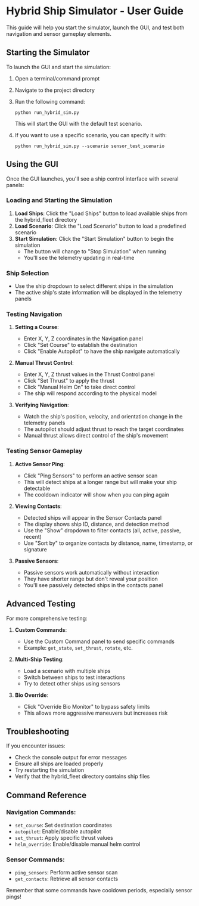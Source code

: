 # Hybrid Ship Simulator - User Guide

This guide will help you start the simulator, launch the GUI, and test both navigation and sensor gameplay elements.

## Starting the Simulator

To launch the GUI and start the simulation:

1. Open a terminal/command prompt
2. Navigate to the project directory
3. Run the following command:
   ```
   python run_hybrid_sim.py
   ```
   
   This will start the GUI with the default test scenario.

4. If you want to use a specific scenario, you can specify it with:
   ```
   python run_hybrid_sim.py --scenario sensor_test_scenario
   ```

## Using the GUI

Once the GUI launches, you'll see a ship control interface with several panels:

### Loading and Starting the Simulation

1. **Load Ships**: Click the "Load Ships" button to load available ships from the hybrid_fleet directory
2. **Load Scenario**: Click the "Load Scenario" button to load a predefined scenario
3. **Start Simulation**: Click the "Start Simulation" button to begin the simulation
   - The button will change to "Stop Simulation" when running
   - You'll see the telemetry updating in real-time

### Ship Selection

- Use the ship dropdown to select different ships in the simulation
- The active ship's state information will be displayed in the telemetry panels

### Testing Navigation

1. **Setting a Course**:
   - Enter X, Y, Z coordinates in the Navigation panel
   - Click "Set Course" to establish the destination
   - Click "Enable Autopilot" to have the ship navigate automatically

2. **Manual Thrust Control**:
   - Enter X, Y, Z thrust values in the Thrust Control panel
   - Click "Set Thrust" to apply the thrust
   - Click "Manual Helm On" to take direct control
   - The ship will respond according to the physical model

3. **Verifying Navigation**:
   - Watch the ship's position, velocity, and orientation change in the telemetry panels
   - The autopilot should adjust thrust to reach the target coordinates
   - Manual thrust allows direct control of the ship's movement

### Testing Sensor Gameplay

1. **Active Sensor Ping**:
   - Click "Ping Sensors" to perform an active sensor scan
   - This will detect ships at a longer range but will make your ship detectable
   - The cooldown indicator will show when you can ping again

2. **Viewing Contacts**:
   - Detected ships will appear in the Sensor Contacts panel
   - The display shows ship ID, distance, and detection method
   - Use the "Show" dropdown to filter contacts (all, active, passive, recent)
   - Use "Sort by" to organize contacts by distance, name, timestamp, or signature

3. **Passive Sensors**:
   - Passive sensors work automatically without interaction
   - They have shorter range but don't reveal your position
   - You'll see passively detected ships in the contacts panel

## Advanced Testing

For more comprehensive testing:

1. **Custom Commands**:
   - Use the Custom Command panel to send specific commands
   - Example: `get_state`, `set_thrust`, `rotate`, etc.

2. **Multi-Ship Testing**:
   - Load a scenario with multiple ships
   - Switch between ships to test interactions
   - Try to detect other ships using sensors

3. **Bio Override**:
   - Click "Override Bio Monitor" to bypass safety limits
   - This allows more aggressive maneuvers but increases risk

## Troubleshooting

If you encounter issues:

- Check the console output for error messages
- Ensure all ships are loaded properly
- Try restarting the simulation
- Verify that the hybrid_fleet directory contains ship files

## Command Reference

### Navigation Commands:
- `set_course`: Set destination coordinates
- `autopilot`: Enable/disable autopilot
- `set_thrust`: Apply specific thrust values
- `helm_override`: Enable/disable manual helm control

### Sensor Commands:
- `ping_sensors`: Perform active sensor scan
- `get_contacts`: Retrieve all sensor contacts

Remember that some commands have cooldown periods, especially sensor pings!
